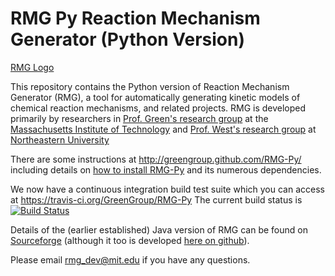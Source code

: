 
 RMG Py Reaction Mechanism Generator (Python Version)
============================================================

[RMG Logo](https://raw.githubusercontent.com/GreenGroup/RMG-Py/master/documentation/source/_static/rmg-logo-small.png)
    
This repository contains the Python version of Reaction Mechanism Generator 
(RMG), a tool for automatically generating kinetic models of chemical reaction
mechanisms, and related projects. RMG is developed primarily by researchers in 
[Prof. Green's research group](http://web.mit.edu/greengp/) at the 
[Massachusetts Institute of Technology](http://web.mit.edu/) 
and [Prof. West's research group](http://www.northeastern.edu/comocheng/) at 
[Northeastern University](http://www.northeastern.edu/)

There are some instructions at  http://greengroup.github.com/RMG-Py/ including
details on [how to install RMG-Py](http://greengroup.github.com/RMG-Py/users/rmg/installation/index.html)
and its numerous dependencies.

We now have a continuous integration build test suite 
which you can access at https://travis-ci.org/GreenGroup/RMG-Py
The current build status is
[![Build Status](https://travis-ci.org/GreenGroup/RMG-Py.svg?branch=master)](https://travis-ci.org/GreenGroup/RMG-Py)

Details of the (earlier established) Java version of RMG can be found
on [Sourceforge](http://rmg.sourceforge.net/) (although it too is 
developed [here on github](https://github.com/GreenGroup/RMG-Java/)). 

Please email [rmg_dev@mit.edu](mailto:rmg_dev@mit.edu) if you have any questions.

